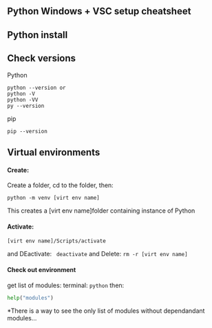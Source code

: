 ## Python Windows + VSC setup cheatsheet
## Python install
## Check versions
Python
```
python --version or
python -V
python -VV
py --version
```
pip
```
pip --version
```
## Virtual environments
#### Create:
Create a folder, cd to the folder, then:
```
python -m venv [virt env name]
```
This creates a [virt env name]folder containing instance of Python
#### Activate:
```
[virt env name]/Scripts/activate
```
and DEactivate: ``` deactivate```
and Delete: ``` rm -r [virt env name] ```
#### Check out environment
get list of modules:
terminal: ```python``` then:
```py
help("modules")
```
*There is a way to see the only list of modules without dependandant modules...